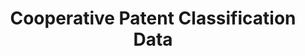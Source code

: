 ---
layout: default
bigquery: https://console.cloud.google.com/bigquery?p=patents-public-data&d=cpc&page=dataset
citation: '“Cooperative Patent Classification” by the EPO and USPTO, for public use. '
contributors: EPO, USPTO
cost: None
description: Cooperative Patent Classification Data contains the scheme and definitions
  of the Cooperative Patent Classification system for classifying patent documents.
  The CPC is the result of a partnership between the EPO and the USPTO in their joint
  effort to develop a common, internationally compatible classification system for
  technical documents, in particular patent publications, which will be used by both
  offices in the patent granting process
documentation: https://www.cooperativepatentclassification.org/cpcSchemeAndDefinitions
last_edit: 04/13/2022, 05:24:51
location: https://www.cooperativepatentclassification.org/index
maintained_by: USPTO, EPO
schema_fields:
- child_groups
- status
- informative_references
- breakdownCode
- limiting_references
- symbol
- ipc_concordant
- dateRevised
- children
- glossary
- not_allocatable
- applicationReferences
- definition
- level
- ipcConcordant
- residualReferences
- residual_references
- additional_only
- title_full
- date_revised
- sizeCache
- titleFull
- title_part
- notAllocatable
- breakdown_code
- synonyms
- titlePart
- application_references
- childGroups
- parents
- informativeReferences
- limitingReferences
shortname: cooperative_patent_classification
tags:
- patents
- science
title: Cooperative Patent Classification Data
uuid: 984374a7-16e9-4b35-9445-458daceb01bf
---